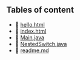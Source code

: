 ## Tables of content
- 🤣 [hello.html](./hello.html)
- 🤣 [index.html](./index.html)
- 🤣 [Main.java](./Main.java)
- 🤣 [NestedSwitch.java](./NestedSwitch.java)
- 🤣 [readme.md](./readme.md)
